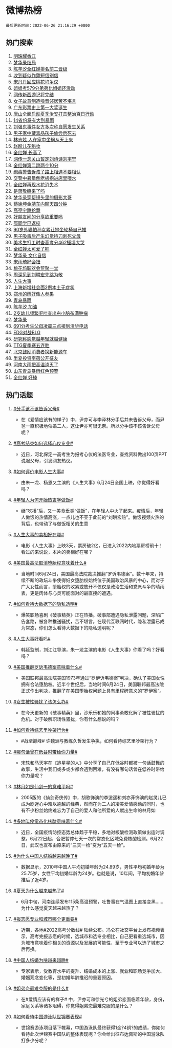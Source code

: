 # 微博热榜

`最后更新时间：2022-06-26 21:16:29 +0800`

## 热门搜索

1. [明珠耀香江](https://m.weibo.cn/search?containerid=100103type%3D1%26t%3D10%26q%3D%23%E6%98%8E%E7%8F%A0%E8%80%80%E9%A6%99%E6%B1%9F%23&stream_entry_id=51&isnewpage=1&extparam=seat%3D1%26filter_type%3Drealtimehot%26cate%3D10103%26pos%3D0%26dgr%3D0%26c_type%3D51%26display_time%3D1656249387%26pre_seqid%3D1656249387889092598347&luicode=10000011&lfid=106003type%253D25%2526t%253D3%2526disable_hot%253D1%2526filter_type%253Drealtimehot)
1. [梦华录结局](https://m.weibo.cn/search?containerid=100103type%3D1%26t%3D10%26q%3D%E6%A2%A6%E5%8D%8E%E5%BD%95%E7%BB%93%E5%B1%80&stream_entry_id=31&isnewpage=1&extparam=seat%3D1%26filter_type%3Drealtimehot%26dgr%3D0%26c_type%3D31%26pos%3D0%26flag%3D1%26lcate%3D5001%26cate%3D0%26realpos%3D1%26display_time%3D1656249387%26pre_seqid%3D1656249387889092598347&luicode=10000011&lfid=106003type%253D25%2526t%253D3%2526disable_hot%253D1%2526filter_type%253Drealtimehot)
1. [陈芋汐全红婵排名前二晋级](https://m.weibo.cn/search?containerid=100103type%3D1%26t%3D10%26q%3D%23%E9%99%88%E8%8A%8B%E6%B1%90%E5%85%A8%E7%BA%A2%E5%A9%B5%E6%8E%92%E5%90%8D%E5%89%8D%E4%BA%8C%E6%99%8B%E7%BA%A7%23&stream_entry_id=31&isnewpage=1&extparam=seat%3D1%26filter_type%3Drealtimehot%26dgr%3D0%26c_type%3D31%26pos%3D1%26flag%3D1%26lcate%3D5001%26cate%3D0%26realpos%3D2%26display_time%3D1656249387%26pre_seqid%3D1656249387889092598347&luicode=10000011&lfid=106003type%253D25%2526t%253D3%2526disable_hot%253D1%2526filter_type%253Drealtimehot)
1. [收到疑似作弊短信别信](https://m.weibo.cn/search?containerid=100103type%3D1%26t%3D10%26q%3D%23%E6%94%B6%E5%88%B0%E7%96%91%E4%BC%BC%E4%BD%9C%E5%BC%8A%E7%9F%AD%E4%BF%A1%E5%88%AB%E4%BF%A1%23&stream_entry_id=31&isnewpage=1&extparam=seat%3D1%26filter_type%3Drealtimehot%26dgr%3D0%26c_type%3D31%26pos%3D2%26flag%3D0%26lcate%3D5001%26cate%3D0%26realpos%3D3%26display_time%3D1656249387%26pre_seqid%3D1656249387889092598347&luicode=10000011&lfid=106003type%253D25%2526t%253D3%2526disable_hot%253D1%2526filter_type%253Drealtimehot)
1. [宋丹丹回应桃花坞争议](https://m.weibo.cn/search?containerid=100103type%3D1%26t%3D10%26q%3D%23%E5%AE%8B%E4%B8%B9%E4%B8%B9%E5%9B%9E%E5%BA%94%E6%A1%83%E8%8A%B1%E5%9D%9E%E4%BA%89%E8%AE%AE%23&stream_entry_id=31&isnewpage=1&extparam=seat%3D1%26filter_type%3Drealtimehot%26dgr%3D0%26c_type%3D31%26pos%3D3%26flag%3D1%26lcate%3D5001%26cate%3D0%26realpos%3D4%26display_time%3D1656249387%26pre_seqid%3D1656249387889092598347&luicode=10000011&lfid=106003type%253D25%2526t%253D3%2526disable_hot%253D1%2526filter_type%253Drealtimehot)
1. [姐姐考579分弟弟比姐姐还激动](https://m.weibo.cn/search?containerid=100103type%3D1%26t%3D10%26q%3D%23%E5%A7%90%E5%A7%90%E8%80%83579%E5%88%86%E5%BC%9F%E5%BC%9F%E6%AF%94%E5%A7%90%E5%A7%90%E8%BF%98%E6%BF%80%E5%8A%A8%23&stream_entry_id=31&isnewpage=1&extparam=seat%3D1%26filter_type%3Drealtimehot%26dgr%3D0%26c_type%3D31%26pos%3D4%26flag%3D0%26lcate%3D5001%26cate%3D0%26realpos%3D5%26display_time%3D1656249387%26pre_seqid%3D1656249387889092598347&luicode=10000011&lfid=106003type%253D25%2526t%253D3%2526disable_hot%253D1%2526filter_type%253Drealtimehot)
1. [网传新西游记将完结](https://m.weibo.cn/search?containerid=100103type%3D1%26t%3D10%26q%3D%23%E7%BD%91%E4%BC%A0%E6%96%B0%E8%A5%BF%E6%B8%B8%E8%AE%B0%E5%B0%86%E5%AE%8C%E7%BB%93%23&stream_entry_id=31&isnewpage=1&extparam=seat%3D1%26filter_type%3Drealtimehot%26dgr%3D0%26c_type%3D31%26pos%3D5%26flag%3D1%26lcate%3D5001%26cate%3D0%26realpos%3D6%26display_time%3D1656249387%26pre_seqid%3D1656249387889092598347&luicode=10000011&lfid=106003type%253D25%2526t%253D3%2526disable_hot%253D1%2526filter_type%253Drealtimehot)
1. [女子故意制造噪音邻居苦不堪言](https://m.weibo.cn/search?containerid=100103type%3D1%26t%3D10%26q%3D%23%E5%A5%B3%E5%AD%90%E6%95%85%E6%84%8F%E5%88%B6%E9%80%A0%E5%99%AA%E9%9F%B3%E9%82%BB%E5%B1%85%E8%8B%A6%E4%B8%8D%E5%A0%AA%E8%A8%80%23&stream_entry_id=31&isnewpage=1&extparam=seat%3D1%26filter_type%3Drealtimehot%26dgr%3D0%26c_type%3D31%26pos%3D6%26flag%3D0%26lcate%3D5001%26cate%3D0%26realpos%3D7%26display_time%3D1656249387%26pre_seqid%3D1656249387889092598347&luicode=10000011&lfid=106003type%253D25%2526t%253D3%2526disable_hot%253D1%2526filter_type%253Drealtimehot)
1. [广东彩票史上第一大奖诞生](https://m.weibo.cn/search?containerid=100103type%3D1%26t%3D10%26q%3D%23%E5%B9%BF%E4%B8%9C%E5%BD%A9%E7%A5%A8%E5%8F%B2%E4%B8%8A%E7%AC%AC%E4%B8%80%E5%A4%A7%E5%A5%96%E8%AF%9E%E7%94%9F%23&stream_entry_id=31&isnewpage=1&extparam=seat%3D1%26filter_type%3Drealtimehot%26dgr%3D0%26c_type%3D31%26pos%3D7%26flag%3D0%26lcate%3D5001%26cate%3D0%26realpos%3D8%26display_time%3D1656249387%26pre_seqid%3D1656249387889092598347&luicode=10000011&lfid=106003type%253D25%2526t%253D3%2526disable_hot%253D1%2526filter_type%253Drealtimehot)
1. [唐山全面启动夏季治安打击整治百日行动](https://m.weibo.cn/search?containerid=100103type%3D1%26t%3D10%26q%3D%23%E5%94%90%E5%B1%B1%E5%85%A8%E9%9D%A2%E5%90%AF%E5%8A%A8%E5%A4%8F%E5%AD%A3%E6%B2%BB%E5%AE%89%E6%89%93%E5%87%BB%E6%95%B4%E6%B2%BB%E7%99%BE%E6%97%A5%E8%A1%8C%E5%8A%A8%23&stream_entry_id=31&isnewpage=1&extparam=seat%3D1%26filter_type%3Drealtimehot%26dgr%3D0%26c_type%3D31%26pos%3D8%26flag%3D1%26lcate%3D5001%26cate%3D0%26realpos%3D9%26display_time%3D1656249387%26pre_seqid%3D1656249387889092598347&luicode=10000011&lfid=106003type%253D25%2526t%253D3%2526disable_hot%253D1%2526filter_type%253Drealtimehot)
1. [14省份将有大到暴雨](https://m.weibo.cn/search?containerid=100103type%3D1%26t%3D10%26q%3D%2314%E7%9C%81%E4%BB%BD%E5%B0%86%E6%9C%89%E5%A4%A7%E5%88%B0%E6%9A%B4%E9%9B%A8%23&stream_entry_id=31&isnewpage=1&extparam=seat%3D1%26filter_type%3Drealtimehot%26dgr%3D0%26c_type%3D31%26pos%3D9%26flag%3D1%26lcate%3D5001%26cate%3D0%26realpos%3D10%26display_time%3D1656249387%26pre_seqid%3D1656249387889092598347&luicode=10000011&lfid=106003type%253D25%2526t%253D3%2526disable_hot%253D1%2526filter_type%253Drealtimehot)
1. [刘强东事件女方多次称自愿发生关系](https://m.weibo.cn/search?containerid=100103type%3D1%26t%3D10%26q%3D%23%E5%88%98%E5%BC%BA%E4%B8%9C%E4%BA%8B%E4%BB%B6%E5%A5%B3%E6%96%B9%E5%A4%9A%E6%AC%A1%E7%A7%B0%E8%87%AA%E6%84%BF%E5%8F%91%E7%94%9F%E5%85%B3%E7%B3%BB%23&stream_entry_id=31&isnewpage=1&extparam=seat%3D1%26filter_type%3Drealtimehot%26dgr%3D0%26c_type%3D31%26pos%3D10%26flag%3D2%26lcate%3D5001%26cate%3D0%26realpos%3D11%26display_time%3D1656249387%26pre_seqid%3D1656249387889092598347&luicode=10000011&lfid=106003type%253D25%2526t%253D3%2526disable_hot%253D1%2526filter_type%253Drealtimehot)
1. [男子家中藏毒品孩子偷尝后死去](https://m.weibo.cn/search?containerid=100103type%3D1%26t%3D10%26q%3D%23%E7%94%B7%E5%AD%90%E5%AE%B6%E4%B8%AD%E8%97%8F%E6%AF%92%E5%93%81%E5%AD%A9%E5%AD%90%E5%81%B7%E5%B0%9D%E5%90%8E%E6%AD%BB%E5%8E%BB%23&stream_entry_id=31&isnewpage=1&extparam=seat%3D1%26filter_type%3Drealtimehot%26dgr%3D0%26c_type%3D31%26pos%3D11%26flag%3D0%26lcate%3D5001%26cate%3D0%26realpos%3D12%26display_time%3D1656249387%26pre_seqid%3D1656249387889092598347&luicode=10000011&lfid=106003type%253D25%2526t%253D3%2526disable_hot%253D1%2526filter_type%253Drealtimehot)
1. [林志炫 人在家中坐祸从天上来](https://m.weibo.cn/search?containerid=100103type%3D1%26t%3D10%26q%3D%E6%9E%97%E5%BF%97%E7%82%AB+%E4%BA%BA%E5%9C%A8%E5%AE%B6%E4%B8%AD%E5%9D%90%E7%A5%B8%E4%BB%8E%E5%A4%A9%E4%B8%8A%E6%9D%A5&stream_entry_id=31&isnewpage=1&extparam=seat%3D1%26filter_type%3Drealtimehot%26dgr%3D0%26c_type%3D31%26pos%3D12%26flag%3D0%26lcate%3D5001%26cate%3D0%26realpos%3D13%26display_time%3D1656249387%26pre_seqid%3D1656249387889092598347&luicode=10000011&lfid=106003type%253D25%2526t%253D3%2526disable_hot%253D1%2526filter_type%253Drealtimehot)
1. [赵盼儿花魁妆](https://m.weibo.cn/search?containerid=100103type%3D1%26t%3D10%26q%3D%23%E8%B5%B5%E7%9B%BC%E5%84%BF%E8%8A%B1%E9%AD%81%E5%A6%86%23&stream_entry_id=31&isnewpage=1&extparam=seat%3D1%26filter_type%3Drealtimehot%26dgr%3D0%26c_type%3D31%26pos%3D13%26flag%3D0%26lcate%3D5001%26cate%3D0%26realpos%3D14%26display_time%3D1656249387%26pre_seqid%3D1656249387889092598347&luicode=10000011&lfid=106003type%253D25%2526t%253D3%2526disable_hot%253D1%2526filter_type%253Drealtimehot)
1. [全红婵 长高了](https://m.weibo.cn/search?containerid=100103type%3D1%26t%3D10%26q%3D%E5%85%A8%E7%BA%A2%E5%A9%B5+%E9%95%BF%E9%AB%98%E4%BA%86&stream_entry_id=31&isnewpage=1&extparam=seat%3D1%26filter_type%3Drealtimehot%26dgr%3D0%26c_type%3D31%26pos%3D14%26flag%3D1%26lcate%3D5001%26cate%3D0%26realpos%3D15%26display_time%3D1656249387%26pre_seqid%3D1656249387889092598347&luicode=10000011&lfid=106003type%253D25%2526t%253D3%2526disable_hot%253D1%2526filter_type%253Drealtimehot)
1. [网传一念关山暂定刘诗诗刘宇宁](https://m.weibo.cn/search?containerid=100103type%3D1%26t%3D10%26q%3D%23%E7%BD%91%E4%BC%A0%E4%B8%80%E5%BF%B5%E5%85%B3%E5%B1%B1%E6%9A%82%E5%AE%9A%E5%88%98%E8%AF%97%E8%AF%97%E5%88%98%E5%AE%87%E5%AE%81%23&stream_entry_id=31&isnewpage=1&extparam=seat%3D1%26filter_type%3Drealtimehot%26dgr%3D0%26c_type%3D31%26pos%3D15%26flag%3D1%26lcate%3D5001%26cate%3D0%26realpos%3D16%26display_time%3D1656249387%26pre_seqid%3D1656249387889092598347&luicode=10000011&lfid=106003type%253D25%2526t%253D3%2526disable_hot%253D1%2526filter_type%253Drealtimehot)
1. [全红婵第二跳两个10分](https://m.weibo.cn/search?containerid=100103type%3D1%26t%3D10%26q%3D%23%E5%85%A8%E7%BA%A2%E5%A9%B5%E7%AC%AC%E4%BA%8C%E8%B7%B3%E4%B8%A4%E4%B8%AA10%E5%88%86%23&stream_entry_id=31&isnewpage=1&extparam=seat%3D1%26filter_type%3Drealtimehot%26dgr%3D0%26c_type%3D31%26pos%3D16%26flag%3D0%26lcate%3D5001%26cate%3D0%26realpos%3D17%26display_time%3D1656249387%26pre_seqid%3D1656249387889092598347&luicode=10000011&lfid=106003type%253D25%2526t%253D3%2526disable_hot%253D1%2526filter_type%253Drealtimehot)
1. [缉毒警告诉孩子路上相遇不要相认](https://m.weibo.cn/search?containerid=100103type%3D1%26t%3D10%26q%3D%23%E7%BC%89%E6%AF%92%E8%AD%A6%E5%91%8A%E8%AF%89%E5%AD%A9%E5%AD%90%E8%B7%AF%E4%B8%8A%E7%9B%B8%E9%81%87%E4%B8%8D%E8%A6%81%E7%9B%B8%E8%AE%A4%23&stream_entry_id=31&isnewpage=1&extparam=seat%3D1%26filter_type%3Drealtimehot%26dgr%3D0%26c_type%3D31%26pos%3D17%26flag%3D1%26lcate%3D5001%26cate%3D0%26realpos%3D18%26display_time%3D1656249387%26pre_seqid%3D1656249387889092598347&luicode=10000011&lfid=106003type%253D25%2526t%253D3%2526disable_hot%253D1%2526filter_type%253Drealtimehot)
1. [交警中暑晕倒老板抱进店里喂水](https://m.weibo.cn/search?containerid=100103type%3D1%26t%3D10%26q%3D%23%E4%BA%A4%E8%AD%A6%E4%B8%AD%E6%9A%91%E6%99%95%E5%80%92%E8%80%81%E6%9D%BF%E6%8A%B1%E8%BF%9B%E5%BA%97%E9%87%8C%E5%96%82%E6%B0%B4%23&stream_entry_id=31&isnewpage=1&extparam=seat%3D1%26filter_type%3Drealtimehot%26dgr%3D0%26c_type%3D31%26pos%3D18%26flag%3D1%26lcate%3D5001%26cate%3D0%26realpos%3D19%26display_time%3D1656249387%26pre_seqid%3D1656249387889092598347&luicode=10000011&lfid=106003type%253D25%2526t%253D3%2526disable_hot%253D1%2526filter_type%253Drealtimehot)
1. [全红婵再现水花消失术](https://m.weibo.cn/search?containerid=100103type%3D1%26t%3D10%26q%3D%23%E5%85%A8%E7%BA%A2%E5%A9%B5%E5%86%8D%E7%8E%B0%E6%B0%B4%E8%8A%B1%E6%B6%88%E5%A4%B1%E6%9C%AF%23&stream_entry_id=31&isnewpage=1&extparam=seat%3D1%26filter_type%3Drealtimehot%26dgr%3D0%26c_type%3D31%26pos%3D19%26flag%3D0%26lcate%3D5001%26cate%3D0%26realpos%3D20%26display_time%3D1656249387%26pre_seqid%3D1656249387889092598347&luicode=10000011&lfid=106003type%253D25%2526t%253D3%2526disable_hot%253D1%2526filter_type%253Drealtimehot)
1. [是萧敬腾来了吗](https://m.weibo.cn/search?containerid=100103type%3D1%26t%3D10%26q%3D%E6%98%AF%E8%90%A7%E6%95%AC%E8%85%BE%E6%9D%A5%E4%BA%86%E5%90%97&stream_entry_id=31&isnewpage=1&extparam=seat%3D1%26filter_type%3Drealtimehot%26dgr%3D0%26c_type%3D31%26pos%3D20%26flag%3D0%26lcate%3D5001%26cate%3D0%26realpos%3D21%26display_time%3D1656249387%26pre_seqid%3D1656249387889092598347&luicode=10000011&lfid=106003type%253D25%2526t%253D3%2526disable_hot%253D1%2526filter_type%253Drealtimehot)
1. [梦华录穿帮镜头里的摄影大哥](https://m.weibo.cn/search?containerid=100103type%3D1%26t%3D10%26q%3D%23%E6%A2%A6%E5%8D%8E%E5%BD%95%E7%A9%BF%E5%B8%AE%E9%95%9C%E5%A4%B4%E9%87%8C%E7%9A%84%E6%91%84%E5%BD%B1%E5%A4%A7%E5%93%A5%23&stream_entry_id=31&isnewpage=1&extparam=seat%3D1%26filter_type%3Drealtimehot%26dgr%3D0%26c_type%3D31%26pos%3D21%26flag%3D1%26lcate%3D5001%26cate%3D0%26realpos%3D22%26display_time%3D1656249387%26pre_seqid%3D1656249387889092598347&luicode=10000011&lfid=106003type%253D25%2526t%253D3%2526disable_hot%253D1%2526filter_type%253Drealtimehot)
1. [蔡徐坤金靖车内聊天四分钟](https://m.weibo.cn/search?containerid=100103type%3D1%26t%3D10%26q%3D%23%E8%94%A1%E5%BE%90%E5%9D%A4%E9%87%91%E9%9D%96%E8%BD%A6%E5%86%85%E8%81%8A%E5%A4%A9%E5%9B%9B%E5%88%86%E9%92%9F%23&stream_entry_id=31&isnewpage=1&extparam=seat%3D1%26filter_type%3Drealtimehot%26dgr%3D0%26c_type%3D31%26pos%3D22%26flag%3D2%26lcate%3D5001%26cate%3D0%26realpos%3D23%26display_time%3D1656249387%26pre_seqid%3D1656249387889092598347&luicode=10000011&lfid=106003type%253D25%2526t%253D3%2526disable_hot%253D1%2526filter_type%253Drealtimehot)
1. [高亭宇跳蛇舞](https://m.weibo.cn/search?containerid=100103type%3D1%26t%3D10%26q%3D%E9%AB%98%E4%BA%AD%E5%AE%87%E8%B7%B3%E8%9B%87%E8%88%9E&stream_entry_id=31&isnewpage=1&extparam=seat%3D1%26filter_type%3Drealtimehot%26dgr%3D0%26c_type%3D31%26pos%3D23%26flag%3D1%26lcate%3D5001%26cate%3D0%26realpos%3D24%26display_time%3D1656249387%26pre_seqid%3D1656249387889092598347&luicode=10000011&lfid=106003type%253D25%2526t%253D3%2526disable_hot%253D1%2526filter_type%253Drealtimehot)
1. [好朋友间的分享欲重要吗](https://m.weibo.cn/search?containerid=100103type%3D1%26t%3D10%26q%3D%23%E5%A5%BD%E6%9C%8B%E5%8F%8B%E9%97%B4%E7%9A%84%E5%88%86%E4%BA%AB%E6%AC%B2%E9%87%8D%E8%A6%81%E5%90%97%23&stream_entry_id=31&isnewpage=1&extparam=seat%3D1%26filter_type%3Drealtimehot%26dgr%3D0%26c_type%3D31%26pos%3D24%26flag%3D1%26lcate%3D5001%26cate%3D0%26realpos%3D25%26display_time%3D1656249387%26pre_seqid%3D1656249387889092598347&luicode=10000011&lfid=106003type%253D25%2526t%253D3%2526disable_hot%253D1%2526filter_type%253Drealtimehot)
1. [邵同学已返校](https://m.weibo.cn/search?containerid=100103type%3D1%26t%3D10%26q%3D%E9%82%B5%E5%90%8C%E5%AD%A6%E5%B7%B2%E8%BF%94%E6%A0%A1&stream_entry_id=31&isnewpage=1&extparam=seat%3D1%26filter_type%3Drealtimehot%26dgr%3D0%26c_type%3D31%26pos%3D25%26flag%3D0%26lcate%3D5001%26cate%3D0%26realpos%3D26%26display_time%3D1656249387%26pre_seqid%3D1656249387889092598347&luicode=10000011&lfid=106003type%253D25%2526t%253D3%2526disable_hot%253D1%2526filter_type%253Drealtimehot)
1. [90岁外婆怕孙女累让她坐轮椅自己推](https://m.weibo.cn/search?containerid=100103type%3D1%26t%3D10%26q%3D%2390%E5%B2%81%E5%A4%96%E5%A9%86%E6%80%95%E5%AD%99%E5%A5%B3%E7%B4%AF%E8%AE%A9%E5%A5%B9%E5%9D%90%E8%BD%AE%E6%A4%85%E8%87%AA%E5%B7%B1%E6%8E%A8%23&stream_entry_id=31&isnewpage=1&extparam=seat%3D1%26filter_type%3Drealtimehot%26dgr%3D0%26c_type%3D31%26pos%3D26%26flag%3D0%26lcate%3D5001%26cate%3D0%26realpos%3D27%26display_time%3D1656249387%26pre_seqid%3D1656249387889092598347&luicode=10000011&lfid=106003type%253D25%2526t%253D3%2526disable_hot%253D1%2526filter_type%253Drealtimehot)
1. [男子吸毒后产生幻觉持刀刺死父母](https://m.weibo.cn/search?containerid=100103type%3D1%26t%3D10%26q%3D%23%E7%94%B7%E5%AD%90%E5%90%B8%E6%AF%92%E5%90%8E%E4%BA%A7%E7%94%9F%E5%B9%BB%E8%A7%89%E6%8C%81%E5%88%80%E5%88%BA%E6%AD%BB%E7%88%B6%E6%AF%8D%23&stream_entry_id=31&isnewpage=1&extparam=seat%3D1%26filter_type%3Drealtimehot%26dgr%3D0%26c_type%3D31%26pos%3D27%26flag%3D0%26lcate%3D5001%26cate%3D0%26realpos%3D28%26display_time%3D1656249387%26pre_seqid%3D1656249387889092598347&luicode=10000011&lfid=106003type%253D25%2526t%253D3%2526disable_hot%253D1%2526filter_type%253Drealtimehot)
1. [美术生打工时查高考分462捶墙大哭](https://m.weibo.cn/search?containerid=100103type%3D1%26t%3D10%26q%3D%23%E7%BE%8E%E6%9C%AF%E7%94%9F%E6%89%93%E5%B7%A5%E6%97%B6%E6%9F%A5%E9%AB%98%E8%80%83%E5%88%86462%E6%8D%B6%E5%A2%99%E5%A4%A7%E5%93%AD%23&stream_entry_id=31&isnewpage=1&extparam=seat%3D1%26filter_type%3Drealtimehot%26dgr%3D0%26c_type%3D31%26pos%3D28%26flag%3D0%26lcate%3D5001%26cate%3D0%26realpos%3D29%26display_time%3D1656249387%26pre_seqid%3D1656249387889092598347&luicode=10000011&lfid=106003type%253D25%2526t%253D3%2526disable_hot%253D1%2526filter_type%253Drealtimehot)
1. [全红婵太可爱了吧](https://m.weibo.cn/search?containerid=100103type%3D1%26t%3D10%26q%3D%23%E5%85%A8%E7%BA%A2%E5%A9%B5%E5%A4%AA%E5%8F%AF%E7%88%B1%E4%BA%86%E5%90%A7%23&stream_entry_id=31&isnewpage=1&extparam=seat%3D1%26filter_type%3Drealtimehot%26dgr%3D0%26c_type%3D31%26pos%3D29%26flag%3D0%26lcate%3D5001%26cate%3D0%26realpos%3D30%26display_time%3D1656249387%26pre_seqid%3D1656249387889092598347&luicode=10000011&lfid=106003type%253D25%2526t%253D3%2526disable_hot%253D1%2526filter_type%253Drealtimehot)
1. [梦华录 文化自信](https://m.weibo.cn/search?containerid=100103type%3D1%26t%3D10%26q%3D%E6%A2%A6%E5%8D%8E%E5%BD%95+%E6%96%87%E5%8C%96%E8%87%AA%E4%BF%A1&stream_entry_id=31&isnewpage=1&extparam=seat%3D1%26filter_type%3Drealtimehot%26dgr%3D0%26c_type%3D31%26pos%3D30%26flag%3D0%26lcate%3D5001%26cate%3D0%26realpos%3D31%26display_time%3D1656249387%26pre_seqid%3D1656249387889092598347&luicode=10000011&lfid=106003type%253D25%2526t%253D3%2526disable_hot%253D1%2526filter_type%253Drealtimehot)
1. [宋雨琦好会扭](https://m.weibo.cn/search?containerid=100103type%3D1%26t%3D10%26q%3D%23%E5%AE%8B%E9%9B%A8%E7%90%A6%E5%A5%BD%E4%BC%9A%E6%89%AD%23&stream_entry_id=31&isnewpage=1&extparam=seat%3D1%26filter_type%3Drealtimehot%26dgr%3D0%26c_type%3D31%26pos%3D31%26flag%3D0%26lcate%3D5001%26cate%3D0%26realpos%3D32%26display_time%3D1656249387%26pre_seqid%3D1656249387889092598347&luicode=10000011&lfid=106003type%253D25%2526t%253D3%2526disable_hot%253D1%2526filter_type%253Drealtimehot)
1. [桃花坞联欢会荒聚一堂](https://m.weibo.cn/search?containerid=100103type%3D1%26t%3D10%26q%3D%23%E6%A1%83%E8%8A%B1%E5%9D%9E%E8%81%94%E6%AC%A2%E4%BC%9A%E8%8D%92%E8%81%9A%E4%B8%80%E5%A0%82%23&stream_entry_id=31&isnewpage=1&extparam=seat%3D1%26filter_type%3Drealtimehot%26dgr%3D0%26c_type%3D31%26pos%3D32%26flag%3D1%26lcate%3D5001%26cate%3D0%26realpos%3D33%26display_time%3D1656249387%26pre_seqid%3D1656249387889092598347&luicode=10000011&lfid=106003type%253D25%2526t%253D3%2526disable_hot%253D1%2526filter_type%253Drealtimehot)
1. [周深见到刘畊宏先跳为敬](https://m.weibo.cn/search?containerid=100103type%3D1%26t%3D10%26q%3D%23%E5%91%A8%E6%B7%B1%E8%A7%81%E5%88%B0%E5%88%98%E7%95%8A%E5%AE%8F%E5%85%88%E8%B7%B3%E4%B8%BA%E6%95%AC%23&stream_entry_id=31&isnewpage=1&extparam=seat%3D1%26filter_type%3Drealtimehot%26dgr%3D0%26c_type%3D31%26pos%3D33%26flag%3D0%26lcate%3D5001%26cate%3D0%26realpos%3D34%26display_time%3D1656249387%26pre_seqid%3D1656249387889092598347&luicode=10000011&lfid=106003type%253D25%2526t%253D3%2526disable_hot%253D1%2526filter_type%253Drealtimehot)
1. [人生大事](http://m.weibo.cn/c/wbox?&id=j84w2uenjc&roomid=10178&q=%23%E4%BA%BA%E7%94%9F%E5%A4%A7%E4%BA%8B%23&extparam=seat%3D1%26filter_type%3Drealtimehot%26dgr%3D0%26c_type%3D31%26pos%3D34%26flag%3D0%26lcate%3D5001%26cate%3D0%26realpos%3D35%26display_time%3D1656249387%26pre_seqid%3D1656249387889092598347&luicode=10000011&lfid=106003type%253D25%2526t%253D3%2526disable_hot%253D1%2526filter_type%253Drealtimehot)
1. [上海新增社会面2例本土无症状](https://m.weibo.cn/search?containerid=100103type%3D1%26t%3D10%26q%3D%23%E4%B8%8A%E6%B5%B7%E6%96%B0%E5%A2%9E%E7%A4%BE%E4%BC%9A%E9%9D%A22%E4%BE%8B%E6%9C%AC%E5%9C%9F%E6%97%A0%E7%97%87%E7%8A%B6%23&stream_entry_id=31&isnewpage=1&extparam=seat%3D1%26filter_type%3Drealtimehot%26dgr%3D0%26c_type%3D31%26pos%3D35%26flag%3D0%26lcate%3D5001%26cate%3D0%26realpos%3D36%26display_time%3D1656249387%26pre_seqid%3D1656249387889092598347&luicode=10000011&lfid=106003type%253D25%2526t%253D3%2526disable_hot%253D1%2526filter_type%253Drealtimehot)
1. [郑州的雨好像人参果](https://m.weibo.cn/search?containerid=100103type%3D1%26t%3D10%26q%3D%23%E9%83%91%E5%B7%9E%E7%9A%84%E9%9B%A8%E5%A5%BD%E5%83%8F%E4%BA%BA%E5%8F%82%E6%9E%9C%23&stream_entry_id=31&isnewpage=1&extparam=seat%3D1%26filter_type%3Drealtimehot%26dgr%3D0%26c_type%3D31%26pos%3D36%26flag%3D0%26lcate%3D5001%26cate%3D0%26realpos%3D37%26display_time%3D1656249387%26pre_seqid%3D1656249387889092598347&luicode=10000011&lfid=106003type%253D25%2526t%253D3%2526disable_hot%253D1%2526filter_type%253Drealtimehot)
1. [青岛暴雨](https://m.weibo.cn/search?containerid=100103type%3D1%26t%3D10%26q%3D%23%E9%9D%92%E5%B2%9B%E6%9A%B4%E9%9B%A8%23&stream_entry_id=31&isnewpage=1&extparam=seat%3D1%26filter_type%3Drealtimehot%26dgr%3D0%26c_type%3D31%26pos%3D37%26flag%3D0%26lcate%3D5001%26cate%3D0%26realpos%3D38%26display_time%3D1656249387%26pre_seqid%3D1656249387889092598347&luicode=10000011&lfid=106003type%253D25%2526t%253D3%2526disable_hot%253D1%2526filter_type%253Drealtimehot)
1. [陈芋汐 加油](https://m.weibo.cn/search?containerid=100103type%3D1%26t%3D10%26q%3D%E9%99%88%E8%8A%8B%E6%B1%90+%E5%8A%A0%E6%B2%B9&stream_entry_id=31&isnewpage=1&extparam=seat%3D1%26filter_type%3Drealtimehot%26dgr%3D0%26c_type%3D31%26pos%3D38%26flag%3D1%26lcate%3D5001%26cate%3D0%26realpos%3D39%26display_time%3D1656249387%26pre_seqid%3D1656249387889092598347&luicode=10000011&lfid=106003type%253D25%2526t%253D3%2526disable_hot%253D1%2526filter_type%253Drealtimehot)
1. [2岁幼儿频繁呕吐查出右小脑布满肿瘤](https://m.weibo.cn/search?containerid=100103type%3D1%26t%3D10%26q%3D%232%E5%B2%81%E5%B9%BC%E5%84%BF%E9%A2%91%E7%B9%81%E5%91%95%E5%90%90%E6%9F%A5%E5%87%BA%E5%8F%B3%E5%B0%8F%E8%84%91%E5%B8%83%E6%BB%A1%E8%82%BF%E7%98%A4%23&stream_entry_id=31&isnewpage=1&extparam=seat%3D1%26filter_type%3Drealtimehot%26dgr%3D0%26c_type%3D31%26pos%3D39%26flag%3D0%26lcate%3D5001%26cate%3D0%26realpos%3D40%26display_time%3D1656249387%26pre_seqid%3D1656249387889092598347&luicode=10000011&lfid=106003type%253D25%2526t%253D3%2526disable_hot%253D1%2526filter_type%253Drealtimehot)
1. [梦华录](http://m.weibo.cn/c/wbox?&id=j84w2uenjc&roomid=8149&q=%23%E6%A2%A6%E5%8D%8E%E5%BD%95%23&extparam=seat%3D1%26filter_type%3Drealtimehot%26dgr%3D0%26c_type%3D31%26pos%3D40%26flag%3D0%26lcate%3D5001%26cate%3D0%26realpos%3D41%26display_time%3D1656249387%26pre_seqid%3D1656249387889092598347&luicode=10000011&lfid=106003type%253D25%2526t%253D3%2526disable_hot%253D1%2526filter_type%253Drealtimehot)
1. [691分考生父母凌晨三点接到清华电话](https://m.weibo.cn/search?containerid=100103type%3D1%26t%3D10%26q%3D%23691%E5%88%86%E8%80%83%E7%94%9F%E7%88%B6%E6%AF%8D%E5%87%8C%E6%99%A8%E4%B8%89%E7%82%B9%E6%8E%A5%E5%88%B0%E6%B8%85%E5%8D%8E%E7%94%B5%E8%AF%9D%23&stream_entry_id=31&isnewpage=1&extparam=seat%3D1%26filter_type%3Drealtimehot%26dgr%3D0%26c_type%3D31%26pos%3D41%26flag%3D0%26lcate%3D5001%26cate%3D0%26realpos%3D42%26display_time%3D1656249387%26pre_seqid%3D1656249387889092598347&luicode=10000011&lfid=106003type%253D25%2526t%253D3%2526disable_hot%253D1%2526filter_type%253Drealtimehot)
1. [EDG对战BLG](https://m.weibo.cn/search?containerid=100103type%3D1%26t%3D10%26q%3D%23EDG%E5%AF%B9%E6%88%98BLG%23&stream_entry_id=31&isnewpage=1&extparam=seat%3D1%26filter_type%3Drealtimehot%26dgr%3D0%26c_type%3D31%26pos%3D42%26flag%3D1%26lcate%3D5001%26cate%3D0%26realpos%3D43%26display_time%3D1656249387%26pre_seqid%3D1656249387889092598347&luicode=10000011&lfid=106003type%253D25%2526t%253D3%2526disable_hot%253D1%2526filter_type%253Drealtimehot)
1. [研究称感觉越年轻就越健康](https://m.weibo.cn/search?containerid=100103type%3D1%26t%3D10%26q%3D%23%E7%A0%94%E7%A9%B6%E7%A7%B0%E6%84%9F%E8%A7%89%E8%B6%8A%E5%B9%B4%E8%BD%BB%E5%B0%B1%E8%B6%8A%E5%81%A5%E5%BA%B7%23&stream_entry_id=31&isnewpage=1&extparam=seat%3D1%26filter_type%3Drealtimehot%26dgr%3D0%26c_type%3D31%26pos%3D43%26flag%3D0%26lcate%3D5001%26cate%3D0%26realpos%3D44%26display_time%3D1656249387%26pre_seqid%3D1656249387889092598347&luicode=10000011&lfid=106003type%253D25%2526t%253D3%2526disable_hot%253D1%2526filter_type%253Drealtimehot)
1. [TTG夏季赛五连胜](https://m.weibo.cn/search?containerid=100103type%3D1%26t%3D10%26q%3D%23TTG%E5%A4%8F%E5%AD%A3%E8%B5%9B%E4%BA%94%E8%BF%9E%E8%83%9C%23&stream_entry_id=31&isnewpage=1&extparam=seat%3D1%26filter_type%3Drealtimehot%26dgr%3D0%26c_type%3D31%26pos%3D44%26flag%3D1%26lcate%3D5001%26cate%3D0%26realpos%3D45%26display_time%3D1656249387%26pre_seqid%3D1656249387889092598347&luicode=10000011&lfid=106003type%253D25%2526t%253D3%2526disable_hot%253D1%2526filter_type%253Drealtimehot)
1. [北京鼓励消费者换新能源车](https://m.weibo.cn/search?containerid=100103type%3D1%26t%3D10%26q%3D%23%E5%8C%97%E4%BA%AC%E9%BC%93%E5%8A%B1%E6%B6%88%E8%B4%B9%E8%80%85%E6%8D%A2%E6%96%B0%E8%83%BD%E6%BA%90%E8%BD%A6%23&stream_entry_id=31&isnewpage=1&extparam=seat%3D1%26filter_type%3Drealtimehot%26dgr%3D0%26c_type%3D31%26pos%3D45%26flag%3D0%26lcate%3D5001%26cate%3D0%26realpos%3D46%26display_time%3D1656249387%26pre_seqid%3D1656249387889092598347&luicode=10000011&lfid=106003type%253D25%2526t%253D3%2526disable_hot%253D1%2526filter_type%253Drealtimehot)
1. [半夏投资李蓓公开征友](https://m.weibo.cn/search?containerid=100103type%3D1%26t%3D10%26q%3D%23%E5%8D%8A%E5%A4%8F%E6%8A%95%E8%B5%84%E6%9D%8E%E8%93%93%E5%85%AC%E5%BC%80%E5%BE%81%E5%8F%8B%23&stream_entry_id=31&isnewpage=1&extparam=seat%3D1%26filter_type%3Drealtimehot%26dgr%3D0%26c_type%3D31%26pos%3D46%26flag%3D1%26lcate%3D5001%26cate%3D0%26realpos%3D47%26display_time%3D1656249387%26pre_seqid%3D1656249387889092598347&luicode=10000011&lfid=106003type%253D25%2526t%253D3%2526disable_hot%253D1%2526filter_type%253Drealtimehot)
1. [河南大雨把高温浇灭了](https://m.weibo.cn/search?containerid=100103type%3D1%26t%3D10%26q%3D%23%E6%B2%B3%E5%8D%97%E5%A4%A7%E9%9B%A8%E6%8A%8A%E9%AB%98%E6%B8%A9%E6%B5%87%E7%81%AD%E4%BA%86%23&stream_entry_id=31&isnewpage=1&extparam=seat%3D1%26filter_type%3Drealtimehot%26dgr%3D0%26c_type%3D31%26pos%3D47%26flag%3D0%26lcate%3D5001%26cate%3D0%26realpos%3D48%26display_time%3D1656249387%26pre_seqid%3D1656249387889092598347&luicode=10000011&lfid=106003type%253D25%2526t%253D3%2526disable_hot%253D1%2526filter_type%253Drealtimehot)
1. [山东青岛暴雨红色预警](https://m.weibo.cn/search?containerid=100103type%3D1%26t%3D10%26q%3D%23%E5%B1%B1%E4%B8%9C%E9%9D%92%E5%B2%9B%E6%9A%B4%E9%9B%A8%E7%BA%A2%E8%89%B2%E9%A2%84%E8%AD%A6%23&stream_entry_id=31&isnewpage=1&extparam=seat%3D1%26filter_type%3Drealtimehot%26dgr%3D0%26c_type%3D31%26pos%3D48%26flag%3D0%26lcate%3D5001%26cate%3D0%26realpos%3D49%26display_time%3D1656249387%26pre_seqid%3D1656249387889092598347&luicode=10000011&lfid=106003type%253D25%2526t%253D3%2526disable_hot%253D1%2526filter_type%253Drealtimehot)
1. [全红婵 好棒](https://m.weibo.cn/search?containerid=100103type%3D1%26t%3D10%26q%3D%E5%85%A8%E7%BA%A2%E5%A9%B5+%E5%A5%BD%E6%A3%92&stream_entry_id=31&isnewpage=1&extparam=seat%3D1%26filter_type%3Drealtimehot%26dgr%3D0%26c_type%3D31%26pos%3D49%26flag%3D0%26lcate%3D5001%26cate%3D0%26realpos%3D50%26display_time%3D1656249387%26pre_seqid%3D1656249387889092598347&luicode=10000011&lfid=106003type%253D25%2526t%253D3%2526disable_hot%253D1%2526filter_type%253Drealtimehot)

## 热门话题

1. [#分手该不该告诉父母#](https://m.weibo.cn/search?containerid=231522type%3D1%26t%3D10%26q%3D%23%E5%88%86%E6%89%8B%E8%AF%A5%E4%B8%8D%E8%AF%A5%E5%91%8A%E8%AF%89%E7%88%B6%E6%AF%8D%23&stream_entry_id=128&isnewpage=1&extparam=seat%3D1%26unitid%3D1656228957874%26pos%3D1-0-0%26cate%3D5004%26dgr%3D0%26lcate%3D5004%26c_type%3D128%26display_time%3D1656249389%26pre_seqid%3D165624878819102504312&luicode=10000011&lfid=231648_-_4)
    - 在《爱情应该有的样子》中，尹亦可与李泽林分手后并未告诉父母，而尹爸一直积极地催婚二人，这让尹亦可很无奈。所以分手该不该告诉父母呢？

1. [#高考结束如何选择心仪专业#](https://m.weibo.cn/search?containerid=231522type%3D1%26t%3D10%26q%3D%23%E9%AB%98%E8%80%83%E7%BB%93%E6%9D%9F%E5%A6%82%E4%BD%95%E9%80%89%E6%8B%A9%E5%BF%83%E4%BB%AA%E4%B8%93%E4%B8%9A%23&stream_entry_id=128&isnewpage=1&extparam=seat%3D1%26unitid%3D1656209771419%26pos%3D1-0-1%26cate%3D5004%26dgr%3D0%26lcate%3D5004%26c_type%3D128%26display_time%3D1656249389%26pre_seqid%3D165624878819102504312&luicode=10000011&lfid=231648_-_4)
    - 近日，河北保定一高考生为报考心仪的法医专业，查找资料做出100页PPT说服父母，引发网友热议。

1. [#如何评价电影人生大事#](https://m.weibo.cn/search?containerid=231522type%3D1%26t%3D10%26q%3D%23%E5%A6%82%E4%BD%95%E8%AF%84%E4%BB%B7%E7%94%B5%E5%BD%B1%E4%BA%BA%E7%94%9F%E5%A4%A7%E4%BA%8B%23&stream_entry_id=128&isnewpage=1&extparam=seat%3D1%26unitid%3D44514%26pos%3D1-0-2%26cate%3D5004%26dgr%3D0%26lcate%3D5004%26c_type%3D128%26display_time%3D1656249389%26pre_seqid%3D165624878819102504312&luicode=10000011&lfid=231648_-_4)
    - 由朱一龙、杨恩又主演的《人生大事》6月24日全国上映，你觉得好看吗？

1. [#年轻人为何开始热衷学做饭#](https://m.weibo.cn/search?containerid=231522type%3D1%26t%3D10%26q%3D%23%E5%B9%B4%E8%BD%BB%E4%BA%BA%E4%B8%BA%E4%BD%95%E5%BC%80%E5%A7%8B%E7%83%AD%E8%A1%B7%E5%AD%A6%E5%81%9A%E9%A5%AD%23&stream_entry_id=128&isnewpage=1&extparam=seat%3D1%26unitid%3D44523%26pos%3D1-0-3%26cate%3D5004%26dgr%3D0%26lcate%3D5004%26c_type%3D128%26display_time%3D1656249389%26pre_seqid%3D165624878819102504312&luicode=10000011&lfid=231648_-_4)
    - 继“吃播”后，又一美食垂类“做饭”，在年轻人中火了起来。疫情后，年轻人做饭的热情高涨，一点儿也不亚于此前的“刘畊宏热”。做饭视频火热的背后，也带动了与做饭相关的生意

1. [#人生大事的卖相好在哪#](https://m.weibo.cn/search?containerid=231522type%3D1%26t%3D10%26q%3D%23%E4%BA%BA%E7%94%9F%E5%A4%A7%E4%BA%8B%E7%9A%84%E5%8D%96%E7%9B%B8%E5%A5%BD%E5%9C%A8%E5%93%AA%23&stream_entry_id=128&isnewpage=1&extparam=seat%3D1%26unitid%3D1656237047188%26pos%3D1-0-4%26cate%3D5004%26dgr%3D0%26lcate%3D5004%26c_type%3D128%26display_time%3D1656249389%26pre_seqid%3D165624878819102504312&luicode=10000011&lfid=231648_-_4)
    - 电影《人生大事》上映3天，票房破2亿，已进入2022内地票房榜前十！看过的来说说，本片的卖相好在哪？

1. [#美国最高法取消堕胎权意味着什么#](https://m.weibo.cn/search?containerid=231522type%3D1%26t%3D10%26q%3D%23%E7%BE%8E%E5%9B%BD%E6%9C%80%E9%AB%98%E6%B3%95%E5%8F%96%E6%B6%88%E5%A0%95%E8%83%8E%E6%9D%83%E6%84%8F%E5%91%B3%E7%9D%80%E4%BB%80%E4%B9%88%23&stream_entry_id=128&isnewpage=1&extparam=seat%3D1%26unitid%3D44528%26pos%3D1-0-5%26cate%3D5004%26dgr%3D0%26lcate%3D5004%26c_type%3D128%26display_time%3D1656249389%26pre_seqid%3D165624878819102504312&luicode=10000011&lfid=231648_-_4)
    - 当地时间6月24日，美国最高法院裁决推翻“罗诉韦德案”。数十年来，持续不断的政坛斗争使得妇女堕胎权始终位于美国政治风暴的中心，而对于广大女性而言，堕胎权的收紧或放开不仅仅是政治生活和党派斗争的晴雨表，更是肉体与心灵可能面对的最直接的遭遇。

1. [#如何看待大数据下的隐私透明#](https://m.weibo.cn/search?containerid=231522type%3D1%26t%3D10%26q%3D%23%E5%A6%82%E4%BD%95%E7%9C%8B%E5%BE%85%E5%A4%A7%E6%95%B0%E6%8D%AE%E4%B8%8B%E7%9A%84%E9%9A%90%E7%A7%81%E9%80%8F%E6%98%8E%23&stream_entry_id=128&isnewpage=1&extparam=seat%3D1%26unitid%3D1656248459295%26pos%3D1-0-6%26cate%3D5004%26dgr%3D0%26lcate%3D5004%26c_type%3D128%26display_time%3D1656249389%26pre_seqid%3D165624878819102504312&luicode=10000011&lfid=231648_-_4)
    - 爆笑职场喜剧《破事精英》正在热播。破事部遭遇隐私泄露问题，深陷广告套路，被各种推送骚扰，苦不堪言。在现代互联网时代，隐私泄露已成为常态，你们怎么看待大数据下的隐私透明呢？

1. [#人生大事好看吗#](https://m.weibo.cn/search?containerid=231522type%3D1%26t%3D10%26q%3D%23%E4%BA%BA%E7%94%9F%E5%A4%A7%E4%BA%8B%E5%A5%BD%E7%9C%8B%E5%90%97%23&stream_entry_id=128&isnewpage=1&extparam=seat%3D1%26unitid%3D44530%26pos%3D1-0-7%26cate%3D5004%26dgr%3D0%26lcate%3D5004%26c_type%3D128%26display_time%3D1656249389%26pre_seqid%3D165624878819102504312&luicode=10000011&lfid=231648_-_4)
    - 韩延监制，刘江江导演，朱一龙主演的电影《人生大事》你看了吗？好看吗？

1. [#美国推翻罗诉韦德案意味着什么#](https://m.weibo.cn/search?containerid=231522type%3D1%26t%3D10%26q%3D%23%E7%BE%8E%E5%9B%BD%E6%8E%A8%E7%BF%BB%E7%BD%97%E8%AF%89%E9%9F%A6%E5%BE%B7%E6%A1%88%E6%84%8F%E5%91%B3%E7%9D%80%E4%BB%80%E4%B9%88%23&stream_entry_id=128&isnewpage=1&extparam=seat%3D1%26unitid%3D44563%26pos%3D1-0-8%26cate%3D5004%26dgr%3D0%26lcate%3D5004%26c_type%3D128%26display_time%3D1656249389%26pre_seqid%3D165624878819102504312&luicode=10000011&lfid=231648_-_4)
    - 美国联邦最高法院美国1973年通过“罗伊诉韦德案”判决，确认了美国女性拥有合法堕胎权。近半个世纪后，当地时间6月24日，美国联邦最高法院正式作出判决，推翻了在美国堕胎权问题上具有里程碑意义的“罗伊案”。

1. [#女生被性骚扰了该怎么办#](https://m.weibo.cn/search?containerid=231522type%3D1%26t%3D10%26q%3D%23%E5%A5%B3%E7%94%9F%E8%A2%AB%E6%80%A7%E9%AA%9A%E6%89%B0%E4%BA%86%E8%AF%A5%E6%80%8E%E4%B9%88%E5%8A%9E%23&stream_entry_id=128&isnewpage=1&extparam=seat%3D1%26unitid%3D44524%26pos%3D1-0-9%26cate%3D5004%26dgr%3D0%26lcate%3D5004%26c_type%3D128%26display_time%3D1656249389%26pre_seqid%3D165624878819102504312&luicode=10000011&lfid=231648_-_4)
    - 在今天更新的《破事精英》里，沙乐乐和她的同事勇敢化解了被性骚扰的危机。对于破解职场性骚扰，你有什么想说的吗？

1. [#如何看待综艺里吵架行为#](https://m.weibo.cn/search?containerid=231522type%3D1%26t%3D10%26q%3D%23%E5%A6%82%E4%BD%95%E7%9C%8B%E5%BE%85%E7%BB%BC%E8%89%BA%E9%87%8C%E5%90%B5%E6%9E%B6%E8%A1%8C%E4%B8%BA%23&stream_entry_id=128&isnewpage=1&extparam=seat%3D1%26unitid%3D44532%26pos%3D1-0-10%26cate%3D5004%26dgr%3D0%26lcate%3D5004%26c_type%3D128%26display_time%3D1656249389%26pre_seqid%3D165624878819102504312&luicode=10000011&lfid=231648_-_4)
    - #战至巅峰#  许魏洲与教练久哲发生争执，如何看待综艺里吵架行为？

1. [#哪句话曾在低谷时带给你力量#](https://m.weibo.cn/search?containerid=231522type%3D1%26t%3D10%26q%3D%23%E5%93%AA%E5%8F%A5%E8%AF%9D%E6%9B%BE%E5%9C%A8%E4%BD%8E%E8%B0%B7%E6%97%B6%E5%B8%A6%E7%BB%99%E4%BD%A0%E5%8A%9B%E9%87%8F%23&stream_entry_id=128&isnewpage=1&extparam=seat%3D1%26unitid%3D44529%26pos%3D1-0-11%26cate%3D5004%26dgr%3D0%26lcate%3D5004%26c_type%3D128%26display_time%3D1656249389%26pre_seqid%3D165624878819102504312&luicode=10000011&lfid=231648_-_4)
    - 宋轶和马天宇在《追星星的人》中分享了自己在低谷时都被一句话鼓舞的故事，生活中我们或多或少都会遇到困难，有没有哪句话曾在低谷时带给你力量呢？

1. [#林月如是仙剑一的意难平吗#](https://m.weibo.cn/search?containerid=231522type%3D1%26t%3D10%26q%3D%23%E6%9E%97%E6%9C%88%E5%A6%82%E6%98%AF%E4%BB%99%E5%89%91%E4%B8%80%E7%9A%84%E6%84%8F%E9%9A%BE%E5%B9%B3%E5%90%97%23&stream_entry_id=128&isnewpage=1&extparam=seat%3D1%26unitid%3D44522%26pos%3D1-0-12%26cate%3D5004%26dgr%3D0%26lcate%3D5004%26c_type%3D128%26display_time%3D1656249389%26pre_seqid%3D165624878819102504312&luicode=10000011&lfid=231648_-_4)
    - 2005版的《仙剑奇侠传》中，胡歌饰演的李逍遥和刘亦菲饰演的赵灵儿已成为剧迷心中难以逾越的经典，然而在为二人的凄美爱情感动的同时，也有不少粉丝始终难忘为了自己的爱人和他所爱的人献出生命的林月如

1. [#多地叫停常态化核酸意味着什么#](https://m.weibo.cn/search?containerid=231522type%3D1%26t%3D10%26q%3D%23%E5%A4%9A%E5%9C%B0%E5%8F%AB%E5%81%9C%E5%B8%B8%E6%80%81%E5%8C%96%E6%A0%B8%E9%85%B8%E6%84%8F%E5%91%B3%E7%9D%80%E4%BB%80%E4%B9%88%23&stream_entry_id=128&isnewpage=1&extparam=seat%3D1%26unitid%3D44512%26pos%3D1-0-13%26cate%3D5004%26dgr%3D0%26lcate%3D5004%26c_type%3D128%26display_time%3D1656249389%26pre_seqid%3D165624878819102504312&luicode=10000011&lfid=231648_-_4)
    - 近日，全国疫情防控态势总体趋于平稳，多地对核酸检测政策做出适时调整。6月22日起，合肥暂停七天一次的常态化区域免费核酸检测。6月22日，武汉也宣布由原来的“三天一检”变为“五天一检”。

1. [#为什么中国人结婚越来越晚了#](https://m.weibo.cn/search?containerid=231522type%3D1%26t%3D10%26q%3D%23%E4%B8%BA%E4%BB%80%E4%B9%88%E4%B8%AD%E5%9B%BD%E4%BA%BA%E7%BB%93%E5%A9%9A%E8%B6%8A%E6%9D%A5%E8%B6%8A%E6%99%9A%E4%BA%86%23&stream_entry_id=128&isnewpage=1&extparam=seat%3D1%26unitid%3D44519%26pos%3D1-0-14%26cate%3D5004%26dgr%3D0%26lcate%3D5004%26c_type%3D128%26display_time%3D1656249389%26pre_seqid%3D165624878819102504312&luicode=10000011&lfid=231648_-_4)
    - 数据显示，2010年中国人平均初婚年龄为24.89岁，男性平均初婚年龄为25.75岁，女性平均初婚年龄为24岁。也就是说，10年间，平均初婚年龄推后了近4岁。

1. [#夏天为什么越来越热了#](https://m.weibo.cn/search?containerid=231522type%3D1%26t%3D10%26q%3D%23%E5%A4%8F%E5%A4%A9%E4%B8%BA%E4%BB%80%E4%B9%88%E8%B6%8A%E6%9D%A5%E8%B6%8A%E7%83%AD%E4%BA%86%23&stream_entry_id=128&isnewpage=1&extparam=seat%3D1%26unitid%3D44551%26pos%3D1-0-15%26cate%3D5004%26dgr%3D0%26lcate%3D5004%26c_type%3D128%26display_time%3D1656249389%26pre_seqid%3D165624878819102504312&luicode=10000011&lfid=231648_-_4)
    - 6月中旬，河南连续发布115条高温预警，吐鲁番在气温图上直接变黑……为什么感觉夏天越来越热了？

1. [#报志愿专业和城市哪个更重要#](https://m.weibo.cn/search?containerid=231522type%3D1%26t%3D10%26q%3D%23%E6%8A%A5%E5%BF%97%E6%84%BF%E4%B8%93%E4%B8%9A%E5%92%8C%E5%9F%8E%E5%B8%82%E5%93%AA%E4%B8%AA%E6%9B%B4%E9%87%8D%E8%A6%81%23&stream_entry_id=128&isnewpage=1&extparam=seat%3D1%26unitid%3D44538%26pos%3D1-0-16%26cate%3D5004%26dgr%3D0%26lcate%3D5004%26c_type%3D128%26display_time%3D1656249389%26pre_seqid%3D165624878819102504312&luicode=10000011&lfid=231648_-_4)
    - 近期，各地#2022高考分数线# 陆续公布。冯仑在社交平台上发布视频表示，高考完报志愿的时候，选城市和选专业相比，自己更看重选城市，因为城市意味着你相关的资源以及发展的可能性，至于专业可以选了城市之后再换。

1. [#中国人结婚为啥越来越晚#](https://m.weibo.cn/search?containerid=231522type%3D1%26t%3D10%26q%3D%23%E4%B8%AD%E5%9B%BD%E4%BA%BA%E7%BB%93%E5%A9%9A%E4%B8%BA%E5%95%A5%E8%B6%8A%E6%9D%A5%E8%B6%8A%E6%99%9A%23&stream_entry_id=128&isnewpage=1&extparam=seat%3D1%26unitid%3D44513%26pos%3D1-0-17%26cate%3D5004%26dgr%3D0%26lcate%3D5004%26c_type%3D128%26display_time%3D1656249389%26pre_seqid%3D165624878819102504312&luicode=10000011&lfid=231648_-_4)
    - 专家表示，受教育水平的提升、结婚成本的上涨、就业和职场竞争加大、婚姻观念变化等，是初婚年龄推迟的重要原因。

1. [#姐弟恋最难克服的是什么#](https://m.weibo.cn/search?containerid=231522type%3D1%26t%3D10%26q%3D%23%E5%A7%90%E5%BC%9F%E6%81%8B%E6%9C%80%E9%9A%BE%E5%85%8B%E6%9C%8D%E7%9A%84%E6%98%AF%E4%BB%80%E4%B9%88%23&stream_entry_id=128&isnewpage=1&extparam=seat%3D1%26unitid%3D44526%26pos%3D1-0-18%26cate%3D5004%26dgr%3D0%26lcate%3D5004%26c_type%3D128%26display_time%3D1656249389%26pre_seqid%3D165624878819102504312&luicode=10000011&lfid=231648_-_4)
    - 在#爱情应该有的样子# 中，尹亦可和徐光兮的姐弟恋面临着年龄，身份，家庭关系等诸多阻碍，你觉得姐弟恋最难克服的是什么？

1. [#如何看待中国游泳队世锦赛表现#](https://m.weibo.cn/search?containerid=231522type%3D1%26t%3D10%26q%3D%23%E5%A6%82%E4%BD%95%E7%9C%8B%E5%BE%85%E4%B8%AD%E5%9B%BD%E6%B8%B8%E6%B3%B3%E9%98%9F%E4%B8%96%E9%94%A6%E8%B5%9B%E8%A1%A8%E7%8E%B0%23&stream_entry_id=128&isnewpage=1&extparam=seat%3D1%26unitid%3D44535%26pos%3D1-0-19%26cate%3D5004%26dgr%3D0%26lcate%3D5004%26c_type%3D128%26display_time%3D1656249389%26pre_seqid%3D165624878819102504312&luicode=10000011&lfid=231648_-_4)
    - 世锦赛游泳项目落下帷幕，中国游泳队最终获得1金?️4铜?的成绩，你如何看待此次世锦赛中国队的整体表现呢？你会给出征布达佩斯的中国游泳队打多少分呢？

